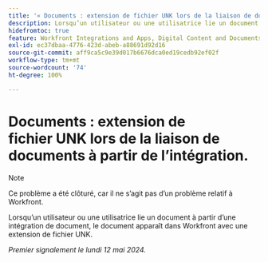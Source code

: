 ```yaml
---
title: '« Documents : extension de fichier UNK lors de la liaison de documents à partir de l’intégration. »'
description: Lorsqu’un utilisateur ou une utilisatrice lie un document à partir d’une intégration de document, le document apparaît dans Workfront avec une extension de fichier UNK.
hidefromtoc: true
feature: Workfront Integrations and Apps, Digital Content and Documents
exl-id: ec37dbaa-4776-423d-abeb-a88691d92d16
source-git-commit: aff9ca5c9e39d017b6676dca0ed19cedb92ef02f
workflow-type: tm+mt
source-wordcount: '74'
ht-degree: 100%

---
```


# Documents : extension de fichier UNK lors de la liaison de documents à partir de l’intégration.

<!--WF and WFP-->

>[!NOTE]
>
>Ce problème a été clôturé, car il ne s’agit pas d’un problème relatif à Workfront.

Lorsqu’un utilisateur ou une utilisatrice lie un document à partir d’une intégration de document, le document apparaît dans Workfront avec une extension de fichier UNK.

_Premier signalement le lundi 12 mai 2024._
